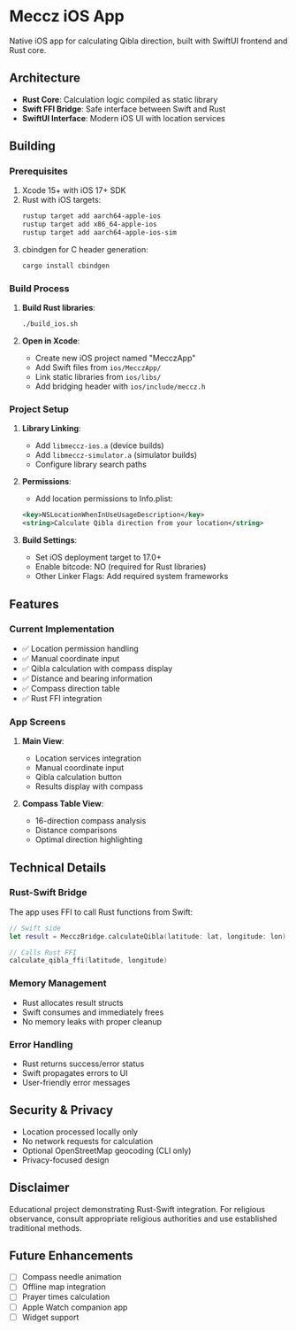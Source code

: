 # Meccz iOS App

Native iOS app for calculating Qibla direction, built with SwiftUI frontend and Rust core.

## Architecture

- **Rust Core**: Calculation logic compiled as static library
- **Swift FFI Bridge**: Safe interface between Swift and Rust
- **SwiftUI Interface**: Modern iOS UI with location services

## Building

### Prerequisites

1. Xcode 15+ with iOS 17+ SDK
2. Rust with iOS targets:
   ```bash
   rustup target add aarch64-apple-ios
   rustup target add x86_64-apple-ios  
   rustup target add aarch64-apple-ios-sim
   ```
3. cbindgen for C header generation:
   ```bash
   cargo install cbindgen
   ```

### Build Process

1. **Build Rust libraries**:
   ```bash
   ./build_ios.sh
   ```

2. **Open in Xcode**:
   - Create new iOS project named "MecczApp"
   - Add Swift files from `ios/MecczApp/`
   - Link static libraries from `ios/libs/`
   - Add bridging header with `ios/include/meccz.h`

### Project Setup

1. **Library Linking**:
   - Add `libmeccz-ios.a` (device builds)
   - Add `libmeccz-simulator.a` (simulator builds)
   - Configure library search paths

2. **Permissions**:
   - Add location permissions to Info.plist:
   ```xml
   <key>NSLocationWhenInUseUsageDescription</key>
   <string>Calculate Qibla direction from your location</string>
   ```

3. **Build Settings**:
   - Set iOS deployment target to 17.0+
   - Enable bitcode: NO (required for Rust libraries)
   - Other Linker Flags: Add required system frameworks

## Features

### Current Implementation
- ✅ Location permission handling
- ✅ Manual coordinate input  
- ✅ Qibla calculation with compass display
- ✅ Distance and bearing information
- ✅ Compass direction table
- ✅ Rust FFI integration

### App Screens

1. **Main View**:
   - Location services integration
   - Manual coordinate input
   - Qibla calculation button
   - Results display with compass

2. **Compass Table View**:
   - 16-direction compass analysis
   - Distance comparisons
   - Optimal direction highlighting

## Technical Details

### Rust-Swift Bridge

The app uses FFI to call Rust functions from Swift:

```swift
// Swift side
let result = MecczBridge.calculateQibla(latitude: lat, longitude: lon)

// Calls Rust FFI
calculate_qibla_ffi(latitude, longitude)
```

### Memory Management

- Rust allocates result structs
- Swift consumes and immediately frees
- No memory leaks with proper cleanup

### Error Handling

- Rust returns success/error status
- Swift propagates errors to UI
- User-friendly error messages

## Security & Privacy

- Location processed locally only
- No network requests for calculation
- Optional OpenStreetMap geocoding (CLI only)
- Privacy-focused design

## Disclaimer

Educational project demonstrating Rust-Swift integration. For religious observance, consult appropriate religious authorities and use established traditional methods.

## Future Enhancements

- [ ] Compass needle animation
- [ ] Offline map integration  
- [ ] Prayer times calculation
- [ ] Apple Watch companion app
- [ ] Widget support